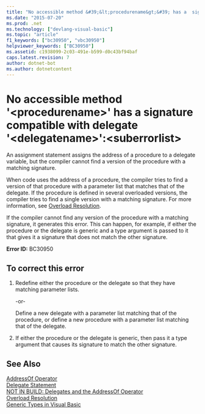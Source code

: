 ```yaml
---
title: "No accessible method &#39;&lt;procedurename&gt;&#39; has a  signature compatible with delegate &#39;&lt;delegatename&gt;&#39;:&lt;suberrorlist&gt;"
ms.date: "2015-07-20"
ms.prod: .net
ms.technology: ["devlang-visual-basic"]
ms.topic: "article"
f1_keywords: ["bc30950", "vbc30950"]
helpviewer_keywords: ["BC30950"]
ms.assetid: c1938099-2c03-491e-b599-d0c43bf94baf
caps.latest.revision: 7
author: dotnet-bot
ms.author: dotnetcontent
---
```

# No accessible method &#39;&lt;procedurename&gt;&#39; has a  signature compatible with delegate &#39;&lt;delegatename&gt;&#39;:&lt;suberrorlist&gt;
An assignment statement assigns the address of a procedure to a delegate variable, but the compiler cannot find a version of the procedure with a matching signature.  
  
 When code uses the address of a procedure, the compiler tries to find a version of that procedure with a parameter list that matches that of the delegate. If the procedure is defined in several overloaded versions, the compiler tries to find a single version with a matching signature. For more information, see [Overload Resolution](../../visual-basic/programming-guide/language-features/procedures/overload-resolution.md).  
  
 If the compiler cannot find any version of the procedure with a matching signature, it generates this error. This can happen, for example, if either the procedure or the delegate is generic and a type argument is passed to it that gives it a signature that does not match the other signature.  
  
 **Error ID:** BC30950  
  
## To correct this error  
  
1.  Redefine either the procedure or the delegate so that they have matching parameter lists.  
  
     -or-  
  
     Define a new delegate with a parameter list matching that of the procedure, or define a new procedure with a parameter list matching that of the delegate.  
  
2.  If either the procedure or the delegate is generic, then pass it a type argument that causes its signature to match the other signature.  
  
## See Also  
 [AddressOf Operator](../../visual-basic/language-reference/operators/addressof-operator.md)   
 [Delegate Statement](../../visual-basic/language-reference/statements/delegate-statement.md)   
 [NOT IN BUILD: Delegates and the AddressOf Operator](http://msdn.microsoft.com/en-us/7b2ed932-8598-4355-b2f7-5cedb23ee86f)   
 [Overload Resolution](../../visual-basic/programming-guide/language-features/procedures/overload-resolution.md)   
 [Generic Types in Visual Basic](../../visual-basic/programming-guide/language-features/data-types/generic-types.md)
